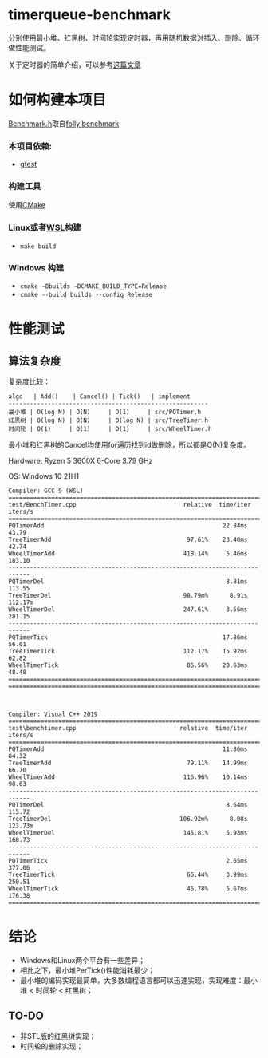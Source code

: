 # timerqueue-benchmark

分别使用最小堆、红黑树、时间轮实现定时器，再用随机数据对插入、删除、循环做性能测试。

关于定时器的简单介绍，可以参考[这篇文章](https://www.ibm.com/developerworks/cn/linux/l-cn-timers/index.html)


# 如何构建本项目

[Benchmark.h](src/Benchmark.h)取自[folly benchmark](https://github.com/facebook/folly/blob/master/folly/docs/Benchmark.md)

### 本项目依赖:

* [gtest](https://github.com/google/googletest)

### 构建工具

使用[CMake](https://cmake.org/download/)


### Linux或者[WSL](https://docs.microsoft.com/en-us/windows/wsl/install)构建

* `make build`

### Windows 构建

* `cmake -Bbuilds -DCMAKE_BUILD_TYPE=Release`
* `cmake --build builds --config Release`



# 性能测试

## 算法复杂度

复杂度比较：

```
algo   | Add()    | Cancel() | Tick()   | implement
--------------------------------------------------------
最小堆 | O(log N) | O(N)     | O(1)     | src/PQTimer.h
红黑树 | O(log N) | O(N)     | O(log N) | src/TreeTimer.h
时间轮 | O(1)     | O(1)     | O(1)     | src/WheelTimer.h
```

最小堆和红黑树的Cancel均使用for遍历找到id做删除，所以都是O(N)复杂度。



Hardware: Ryzen 5 3600X 6-Core 3.79 GHz

OS: Windows 10 21H1



```
Compiler: GCC 9 (WSL)
============================================================================
test/BenchTimer.cpp                              relative  time/iter  iters/s
============================================================================
PQTimerAdd                                                  22.84ms    43.79
TreeTimerAdd                                      97.61%    23.40ms    42.74
WheelTimerAdd                                    418.14%     5.46ms   183.10
----------------------------------------------------------------------------
PQTimerDel                                                   8.81ms   113.55
TreeTimerDel                                     98.79m%      8.91s  112.17m
WheelTimerDel                                    247.61%     3.56ms   281.15
----------------------------------------------------------------------------
PQTimerTick                                                 17.86ms    56.01
TreeTimerTick                                    112.17%    15.92ms    62.82
WheelTimerTick                                    86.56%    20.63ms    48.48
============================================================================
============================================================================



```

```
Compiler: Visual C++ 2019 
============================================================================
test\benchtimer.cpp                             relative  time/iter  iters/s
============================================================================
PQTimerAdd                                                  11.86ms    84.32
TreeTimerAdd                                      79.11%    14.99ms    66.70
WheelTimerAdd                                    116.96%    10.14ms    98.63
----------------------------------------------------------------------------
PQTimerDel                                                   8.64ms   115.72
TreeTimerDel                                    106.92m%      8.08s  123.73m
WheelTimerDel                                    145.81%     5.93ms   168.73
----------------------------------------------------------------------------
PQTimerTick                                                  2.65ms   377.06
TreeTimerTick                                     66.44%     3.99ms   250.51
WheelTimerTick                                    46.78%     5.67ms   176.38
============================================================================
```


# 结论

* Windows和Linux两个平台有一些差异；
* 相比之下，最小堆PerTick()性能消耗最少；
* 最小堆的编码实现最简单，大多数编程语言都可以迅速实现，实现难度：最小堆 < 时间轮 < 红黑树；


## TO-DO

* 非STL版的红黑树实现；
* 时间轮的删除实现；
